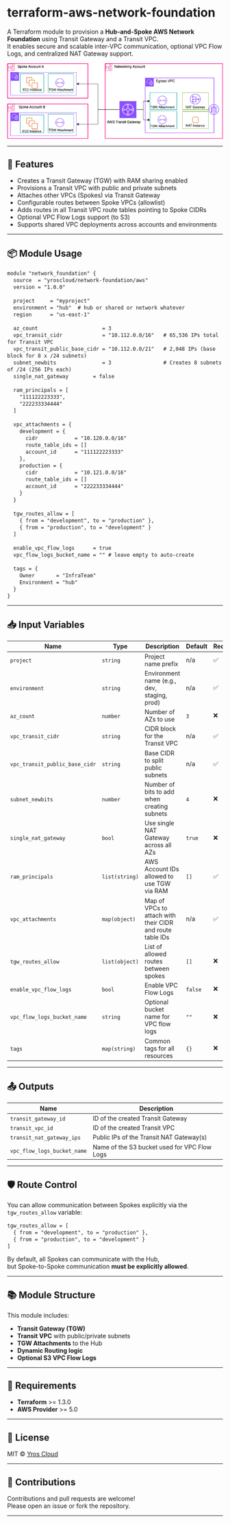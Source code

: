 # terraform-aws-network-foundation

A Terraform module to provision a **Hub-and-Spoke AWS Network Foundation** using Transit Gateway and a Transit VPC.  
It enables secure and scalable inter-VPC communication, optional VPC Flow Logs, and centralized NAT Gateway support.


![Centralized NAT Gateway with Transit Gateway](centralized-nat-gateway-tg.png)

---

## 🚀 Features

- Creates a Transit Gateway (TGW) with RAM sharing enabled
- Provisions a Transit VPC with public and private subnets
- Attaches other VPCs (Spokes) via Transit Gateway
- Configurable routes between Spoke VPCs (allowlist)
- Adds routes in all Transit VPC route tables pointing to Spoke CIDRs
- Optional VPC Flow Logs support (to S3)
- Supports shared VPC deployments across accounts and environments

---

## 📦 Module Usage

```hcl
module "network_foundation" {
  source  = "yroscloud/network-foundation/aws"
  version = "1.0.0"

  project     = "myproject"
  environment = "hub"  # hub or shared or network whatever
  region      = "us-east-1"

  az_count                     = 3
  vpc_transit_cidr             = "10.112.0.0/16"   # 65,536 IPs total for Transit VPC
  vpc_transit_public_base_cidr = "10.112.0.0/21"   # 2,048 IPs (base block for 8 x /24 subnets)
  subnet_newbits               = 3                 # Creates 8 subnets of /24 (256 IPs each)
  single_nat_gateway        = false

  ram_principals = [
    "111122223333",
    "222233334444"
  ]

  vpc_attachments = {
    development = {
      cidr            = "10.120.0.0/16"
      route_table_ids = []
      account_id      = "111122223333"
    },
    production = {
      cidr            = "10.121.0.0/16"
      route_table_ids = []
      account_id      = "222233334444"
    }
  }

  tgw_routes_allow = [
    { from = "development", to = "production" },
    { from = "production", to = "development" }
  ]

  enable_vpc_flow_logs      = true
  vpc_flow_logs_bucket_name = "" # leave empty to auto-create

  tags = {
    Owner       = "InfraTeam"
    Environment = "hub"
  }
}
```

---

## 📥 Input Variables

| Name                           | Type           | Description                                               | Default | Required |
|--------------------------------|----------------|-----------------------------------------------------------|---------|----------|
| `project`                      | `string`       | Project name prefix                                       | n/a     | ✅        |
| `environment`                  | `string`       | Environment name (e.g., dev, staging, prod)               | n/a     | ✅        |
| `az_count`                     | `number`       | Number of AZs to use                                      | `3`     | ❌        |
| `vpc_transit_cidr`             | `string`       | CIDR block for the Transit VPC                            | n/a     | ✅        |
| `vpc_transit_public_base_cidr` | `string`       | Base CIDR to split public subnets                         | n/a     | ✅        |
| `subnet_newbits`               | `number`       | Number of bits to add when creating subnets               | `4`     | ❌        |
| `single_nat_gateway`           | `bool`         | Use single NAT Gateway across all AZs                     | `true`  | ❌        |
| `ram_principals`               | `list(string)` | AWS Account IDs allowed to use TGW via RAM                | `[]`    | ✅        |
| `vpc_attachments`              | `map(object)`  | Map of VPCs to attach with their CIDR and route table IDs | n/a     | ✅        |
| `tgw_routes_allow`             | `list(object)` | List of allowed routes between spokes                     | `[]`    | ❌        |
| `enable_vpc_flow_logs`         | `bool`         | Enable VPC Flow Logs                                      | `false` | ❌        |
| `vpc_flow_logs_bucket_name`    | `string`       | Optional bucket name for VPC flow logs                    | `""`    | ❌        |
| `tags`                         | `map(string)`  | Common tags for all resources                             | `{}`    | ❌        |

---

## 📤 Outputs

| Name                        | Description                                  |
|-----------------------------|----------------------------------------------|
| `transit_gateway_id`        | ID of the created Transit Gateway            |
| `transit_vpc_id`            | ID of the created Transit VPC                |
| `transit_nat_gateway_ips`   | Public IPs of the Transit NAT Gateway(s)     |
| `vpc_flow_logs_bucket_name` | Name of the S3 bucket used for VPC Flow Logs |

---

## 🛡️ Route Control

You can allow communication between Spokes explicitly via the `tgw_routes_allow` variable:

```hcl
tgw_routes_allow = [
  { from = "development", to = "production" },
  { from = "production", to = "development" }
]
```

By default, all Spokes can communicate with the Hub,  
but Spoke-to-Spoke communication **must be explicitly allowed**.

---

## 📚 Module Structure

This module includes:

- **Transit Gateway (TGW)**
- **Transit VPC** with public/private subnets
- **TGW Attachments** to the Hub
- **Dynamic Routing logic**
- **Optional S3 VPC Flow Logs**

---

## 🧪 Requirements

- **Terraform** >= 1.3.0  
- **AWS Provider** >= 5.0

---

## 📝 License

MIT © [Yros Cloud](https://github.com/yrosaguiar)

---

## 🤝 Contributions

Contributions and pull requests are welcome!  
Please open an issue or fork the repository.

---
